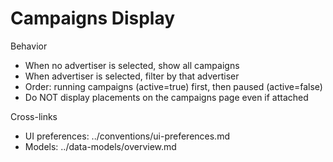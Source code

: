# Campaigns Display

Behavior
- When no advertiser is selected, show all campaigns
- When advertiser is selected, filter by that advertiser
- Order: running campaigns (active=true) first, then paused (active=false)
- Do NOT display placements on the campaigns page even if attached

Cross-links
- UI preferences: ../conventions/ui-preferences.md
- Models: ../data-models/overview.md


